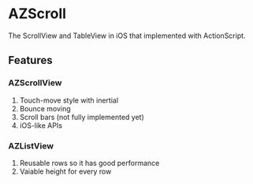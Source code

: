 AZScroll
========

The ScrollView and TableView in iOS that implemented with ActionScript.

Features
----------

### AZScrollView
1. Touch-move style with inertial
2. Bounce moving
3. Scroll bars (not fully implemented yet)
4. iOS-like APIs

### AZListView
1. Reusable rows so it has good performance
2. Vaiable height for every row
